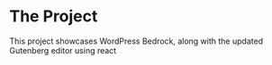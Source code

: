 
# The Project

This project showcases WordPress Bedrock, along with the updated Gutenberg editor using react 
